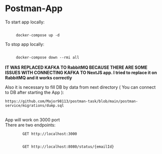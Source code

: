<h1>Postman-App</h1>

<p>To start app locally:</p>
<code>
     docker-compose up -d
</code>

<p>To stop app locally:</p>
<code>
     docker-compose down --rmi all
</code>
<br/>
<strong>IT WAS REPLACED KAFKA TO RabbitMQ BECAUSE THERE ARE SOME ISSUES WITH CONNECTING KAFKA TO NextJS app. I tried to replace it on RabbitMQ and it works correctly</strong>
<br/>
<p>Also it is necessary to fill DB by data from next directory ( You can connect to DB after starting the App ):</p>
<code>https://github.com/Major98113/postman-task/blob/main/postman-service/migrations/dump.sql</code>
<br/><br/>
<p>
    App will work on 3000 port <br/>
    There are two endpoints: <br/>
    <code>
        GET http://localhost:3000
    </code>
    <br/>
    <code>
        GET http://localhost:8080/status/{emailId}
    </code>
</p>